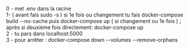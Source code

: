 0 - met .env dans la racine <br> 
1- ( avant fais sudo -s ) si 1e fois ou changement tu fais docker-compose build --no-cache puis docker-compose up ( si changement ou 1e fois ) ;
après si deuxième fois directement: docker-compose up <br>
2 - tu pars dans localhost:5000 <br>
3 - pour arrêter : docker-compose down --volumes --remove-orphans <br>



